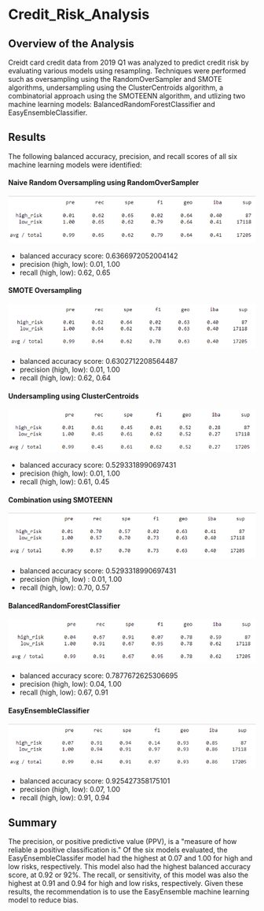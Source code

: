 # Credit_Risk_Analysis

## Overview of the Analysis

Creidt card credit data from 2019 Q1 was analyzed to predict credit risk by evaluating various models using resampling. Techniques were performed such as oversampling  using the RandomOverSampler and SMOTE algorithms, undersampling using the ClusterCentroids algorithm, a combinatorial approach using the SMOTEENN algorithm, and utlizing two machine learning models: BalancedRandomForestClassifier and EasyEnsembleClassifier. 


## Results

The following balanced accuracy, precision, and recall scores of all six machine learning models were identified:
#### Naive Random Oversampling using RandomOverSampler
![This is an image](https://github.com/lucymccanna/Credit_Risk_Analysis/blob/6b34df15f8b5e4f25eb47578e6a0d40a44366255/images/NaiveOversamplingMatric.png)

* balanced accuracy score: 0.6366972052004142
* precision (high, low): 0.01, 1.00 
* recall (high, low): 0.62, 0.65

#### SMOTE Oversampling
![This is an image](https://github.com/lucymccanna/Credit_Risk_Analysis/blob/6b34df15f8b5e4f25eb47578e6a0d40a44366255/images/SMOTEOversamplingMatrix.png)

* balanced accuracy score: 0.6302712208564487
* precision (high, low): 0.01, 1.00 
* recall (high, low): 0.62, 0.64

#### Undersampling using ClusterCentroids
![This is an image](https://github.com/lucymccanna/Credit_Risk_Analysis/blob/6b34df15f8b5e4f25eb47578e6a0d40a44366255/images/UndersamplingMatrix.png)

* balanced accuracy score: 0.5293318990697431
* precision (high, low): 0.01, 1.00 
* recall (high, low): 0.61, 0.45 
          
#### Combination using SMOTEENN
![This is an image](https://github.com/lucymccanna/Credit_Risk_Analysis/blob/6b34df15f8b5e4f25eb47578e6a0d40a44366255/images/ComboMatrix.png)

* balanced accuracy score: 0.5293318990697431
* precision (high, low) : 0.01, 1.00
* recall (high, low): 0.70, 0.57

#### BalancedRandomForestClassifier
![This is an image](https://github.com/lucymccanna/Credit_Risk_Analysis/blob/6b34df15f8b5e4f25eb47578e6a0d40a44366255/images/BalancedForestMatrix.png)

* balanced accuracy score: 0.7877672625306695
* precision (high, low): 0.04, 1.00
* recall (high, low): 0.67, 0.91 
          
#### EasyEnsembleClassifier
![This is an image](https://github.com/lucymccanna/Credit_Risk_Analysis/blob/6b34df15f8b5e4f25eb47578e6a0d40a44366255/images/EasyEnsembleMatrix.png)

* balanced accuracy score: 0.925427358175101
* precision (high, low): 0.07, 1.00
* recall (high, low): 0.91, 0.94


## Summary
The precision, or positive predictive value (PPV), is a "measure of how reliable a positive classification is." Of the six models evaluated, the EasyEnsembleClassifer model had the highest at 0.07 and 1.00 for high and low risks, respectively. This model also had the highest balanced accuracy score, at 0.92 or 92%. The recall, or sensitivity, of this model was also the highest at 0.91 and 0.94 for high and low risks, respectively. Given these results, the recommendation is to use the EasyEnsemble machine learning model to reduce bias. 
